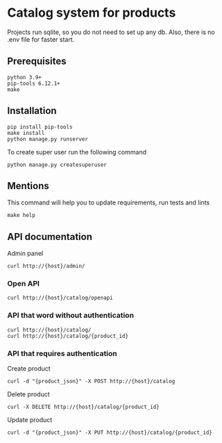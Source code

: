 # Catalog system for products

Projects run sqlite, so you do not need to set up any db. 
Also, there is no .env file for faster start.


## Prerequisites
```commandline
python 3.9+
pip-tools 6.12.1+
make
```

## Installation
```commandline
pip install pip-tools
make install
python manage.py runserver
```

To create super user run the following command
```commandline
python manage.py createsuperuser
```

## Mentions
This command will help you to update requirements, run tests and lints
```commandline
make help
```

## API documentation
Admin panel
```commandline
curl http://{host}/admin/
```

### Open API
```commandline
curl http://{host}/catalog/openapi
```

### API that word without authentication
```commandline
curl http://{host}/catalog/
curl http://{host}/catalog/{product_id}
```

### API that requires authentication

Create product
```commandline
curl -d "{product_json}" -X POST http://{host}/catalog
```

Delete product
```commandline
curl -X DELETE http://{host}/catalog/{product_id}
```

Update product
```commandline
curl -d "{product_json}" -X PUT http://{host}/catalog/{product_id}
```